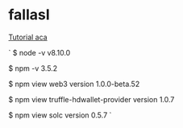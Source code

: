 # fallasI

[Tutorial aca](https://medium.com/@mail.bahurudeen/create-compile-and-deploy-smart-contracts-on-ethereum-blockchain-network-and-interacting-with-it-cb40d9596525)

`
$ node -v
v8.10.0

$ npm -v
3.5.2

$ npm view web3 version
1.0.0-beta.52

$ npm view truffle-hdwallet-provider version
1.0.7

$ npm view solc version
0.5.7
`
